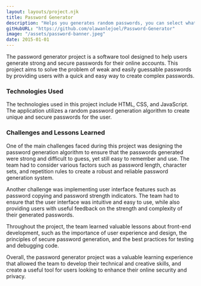```yaml
---
layout: layouts/project.njk
title: Password Generator
description: "Helps you generates random passwords, you can select what you want your password to entail and also you can copy generated password to clipboard."
gitHubURL: "https://github.com/olawanlejoel/Password-Generator"
image: "/assets/password-banner.jpeg"
date: 2015-01-01
---
```


The password generator project is a software tool designed to help users generate strong and secure passwords for their online accounts. This project aims to solve the problem of weak and easily guessable passwords by providing users with a quick and easy way to create complex passwords.

### Technologies Used
The technologies used in this project include HTML, CSS, and JavaScript. The application utilizes a random password generation algorithm to create unique and secure passwords for the user.

### Challenges and Lessons Learned
One of the main challenges faced during this project was designing the password generation algorithm to ensure that the passwords generated were strong and difficult to guess, yet still easy to remember and use. The team had to consider various factors such as password length, character sets, and repetition rules to create a robust and reliable password generation system.

Another challenge was implementing user interface features such as password copying and password strength indicators. The team had to ensure that the user interface was intuitive and easy to use, while also providing users with useful feedback on the strength and complexity of their generated passwords.

Throughout the project, the team learned valuable lessons about front-end development, such as the importance of user experience and design, the principles of secure password generation, and the best practices for testing and debugging code.

Overall, the password generator project was a valuable learning experience that allowed the team to develop their technical and creative skills, and create a useful tool for users looking to enhance their online security and privacy.